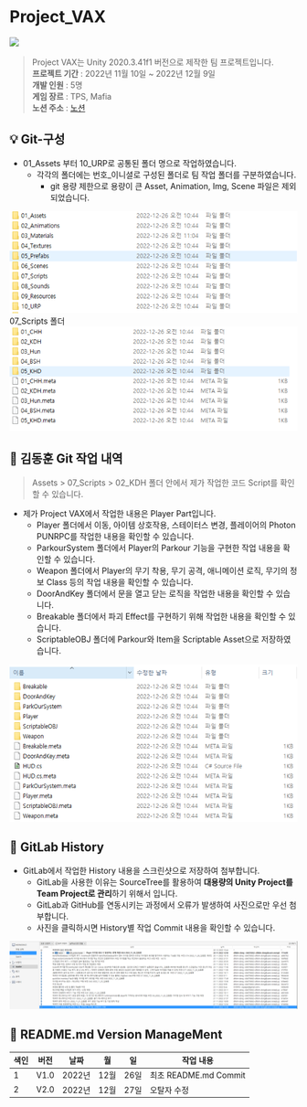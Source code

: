 # Project_VAX
<img src="https://capsule-render.vercel.app/api?type=wave&color=auto&height=300&section=header&text=Project%20VAX&fontSize=90" />

> Project VAX는 Unity 2020.3.41f1 버전으로 제작한 팀 프로젝트입니다. 
<br/> **프로젝트 기간** : 2022년 11월 10일 ~ 2022년 12월 9일
<br/> **개발 인원**    : 5명
<br/> **게임 장르**    : TPS, Mafia
<br/> **노션 주소**    : [노션](https://glamorous-timpani-e2c.notion.site/Unity-C-117ac0c996df4ac284e2e8bdd6b7a7f2)

:bulb:   Git-구성
------------------------
* 01_Assets 부터 10_URP로 공통된 폴더 명으로 작업하였습니다.
  * 각각의 폴더에는 번호_이니셜로 구성된 폴더로 팀 작업 폴더를 구분하였습니다.
    * git 용량 제한으로 용량이 큰 Asset, Animation, Img, Scene 파일은 제외되었습니다.
<img src="img/one.png">
07_Scripts 폴더
<img src="img/two.png">

💾 김동훈 Git 작업 내역
------------------------
>Assets > 07_Scripts > 02_KDH 폴더 안에서 제가 작업한 코드 Script를 확인할 수 있습니다.
* 제가 Project VAX에서 작업한 내용은 Player Part입니다.
  * Player 폴더에서 이동, 아이템 상호작용, 스테이터스 변경, 플레이어의 Photon PUNRPC를 작업한 내용을 확인할 수 있습니다.
  * ParkourSystem 폴더에서 Player의 Parkour 기능을 구현한 작업 내용을 확인할 수 있습니다.
  * Weapon 폴더에서 Player의 무기 착용, 무기 공격, 애니메이션 로직, 무기의 정보 Class 등의 작업 내용을 확인할 수 있습니다.  
  * DoorAndKey 폴더에서 문을 열고 닫는 로직을 작업한 내용을 확인할 수 있습니다.
  * Breakable 폴더에서 파괴 Effect를 구현하기 위해 작업한 내용을 확인할 수 있습니다.
  * ScriptableOBJ 폴더에 Parkour와 Item을 Scriptable Asset으로 저장하였습니다.

<img src="img/three.png">

:blue_book: GitLab History
------------------------
* GitLab에서 작업한 History 내용을 스크린샷으로 저장하여 첨부합니다.
  * GitLab을 사용한 이유는 SourceTree를 활용하여 **대용량의 Unity Project를 Team Project로 관리**하기 위해서 입니다.
  * GitLab과 GitHub를 연동시키는 과정에서 오류가 발생하여 사진으로만 우선 첨부합니다.
  * 사진을 클릭하시면 History별 작업 Commit 내용을 확인할 수 있습니다.
<img src="img/four.png">


:nail_care: README.md Version ManageMent
------------------------

색인|버전|날짜|월|일|작업 내용
---|---|---|---|---|---|
1|V1.0|2022년|12월|26일|최초 README.md Commit
2|V2.0|2022년|12월|27일|오탈자 수정

